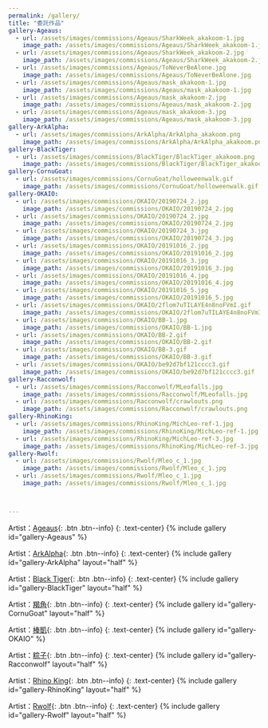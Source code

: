 ```yaml
---
permalink: /gallery/
title: "委託作品"
gallery-Ageaus:
  - url: /assets/images/commissions/Ageaus/SharkWeek_akakoom-1.jpg
    image_path: /assets/images/commissions/Ageaus/SharkWeek_akakoom-1.jpg
  - url: /assets/images/commissions/Ageaus/SharkWeek_akakoom-2.jpg
    image_path: /assets/images/commissions/Ageaus/SharkWeek_akakoom-2.jpg
  - url: /assets/images/commissions/Ageaus/ToNeverBeAlone.jpg
    image_path: /assets/images/commissions/Ageaus/ToNeverBeAlone.jpg
  - url: /assets/images/commissions/Ageaus/mask_akakoom-1.jpg
    image_path: /assets/images/commissions/Ageaus/mask_akakoom-1.jpg
  - url: /assets/images/commissions/Ageaus/mask_akakoom-2.jpg
    image_path: /assets/images/commissions/Ageaus/mask_akakoom-2.jpg
  - url: /assets/images/commissions/Ageaus/mask_akakoom-3.jpg
    image_path: /assets/images/commissions/Ageaus/mask_akakoom-3.jpg
gallery-ArkAlpha:
  - url: /assets/images/commissions/ArkAlpha/ArkAlpha_akakoom.png
    image_path: /assets/images/commissions/ArkAlpha/ArkAlpha_akakoom.png
gallery-BlackTiger:
  - url: /assets/images/commissions/BlackTiger/BlackTiger_akakoom.png
    image_path: /assets/images/commissions/BlackTiger/BlackTiger_akakoom.png
gallery-CornuGoat:
  - url: /assets/images/commissions/CornuGoat/holloweenwalk.gif
    image_path: /assets/images/commissions/CornuGoat/holloweenwalk.gif
gallery-OKAIO:
  - url: /assets/images/commissions/OKAIO/20190724_2.jpg
    image_path: /assets/images/commissions/OKAIO/20190724_2.jpg
  - url: /assets/images/commissions/OKAIO/20190724_2.jpg
    image_path: /assets/images/commissions/OKAIO/20190724_2.jpg
  - url: /assets/images/commissions/OKAIO/20190724_3.jpg
    image_path: /assets/images/commissions/OKAIO/20190724_3.jpg
  - url: /assets/images/commissions/OKAIO/20191016_2.jpg
    image_path: /assets/images/commissions/OKAIO/20191016_2.jpg
  - url: /assets/images/commissions/OKAIO/20191016_3.jpg
    image_path: /assets/images/commissions/OKAIO/20191016_3.jpg
  - url: /assets/images/commissions/OKAIO/20191016_4.jpg
    image_path: /assets/images/commissions/OKAIO/20191016_4.jpg
  - url: /assets/images/commissions/OKAIO/20191016_5.jpg
    image_path: /assets/images/commissions/OKAIO/20191016_5.jpg
  - url: /assets/images/commissions/OKAIO/2flom7uTILAYE4n8noFVmI.gif
    image_path: /assets/images/commissions/OKAIO/2flom7uTILAYE4n8noFVmI.gif
  - url: /assets/images/commissions/OKAIO/BB-1.jpg
    image_path: /assets/images/commissions/OKAIO/BB-1.jpg
  - url: /assets/images/commissions/OKAIO/BB-2.gif
    image_path: /assets/images/commissions/OKAIO/BB-2.gif
  - url: /assets/images/commissions/OKAIO/BB-3.gif
    image_path: /assets/images/commissions/OKAIO/BB-3.gif
  - url: /assets/images/commissions/OKAIO/be92d7bf121cccc3.gif
    image_path: /assets/images/commissions/OKAIO/be92d7bf121cccc3.gif
gallery-Racconwolf:
  - url: /assets/images/commissions/Racconwolf/MLeofalls.jpg
    image_path: /assets/images/commissions/Racconwolf/MLeofalls.jpg
  - url: /assets/images/commissions/Racconwolf/crawlouts.png
    image_path: /assets/images/commissions/Racconwolf/crawlouts.png
gallery-RhinoKing:
  - url: /assets/images/commissions/RhinoKing/MichLeo-ref-1.jpg
    image_path: /assets/images/commissions/RhinoKing/MichLeo-ref-1.jpg
  - url: /assets/images/commissions/RhinoKing/MichLeo-ref-3.jpg
    image_path: /assets/images/commissions/RhinoKing/MichLeo-ref-3.jpg
gallery-Rwolf:
  - url: /assets/images/commissions/Rwolf/Mleo_c_1.jpg
    image_path: /assets/images/commissions/Rwolf/Mleo_c_1.jpg
  - url: /assets/images/commissions/Rwolf/Mleo_c_1.jpg
    image_path: /assets/images/commissions/Rwolf/Mleo_c_1.jpg



---
```


Artist：[Ageaus](https://www.furaffinity.net/user/ageaus/){: .btn .btn--info}
{: .text-center}
{% include gallery id="gallery-Ageaus" %}

Artist：[ArkAlpha](https://twitter.com/arkalpha){: .btn .btn--info}
{: .text-center}
{% include gallery id="gallery-ArkAlpha" layout="half" %}

Artist：[Black Tiger](https://www.furaffinity.net/user/blacktigerr){: .btn .btn--info}
{: .text-center}
{% include gallery id="gallery-BlackTiger" layout="half" %}

Artist：[羯角](https://www.plurk.com/CornuGoat){: .btn .btn--info}
{: .text-center}
{% include gallery id="gallery-CornuGoat" layout="half" %}

Artist：[棒凱](https://www.plurk.com/OKAIO){: .btn .btn--info}
{: .text-center}
{% include gallery id="gallery-OKAIO" %}

Artist：[粽子](https://twitter.com/racoonwolf){: .btn .btn--info}
{: .text-center}
{% include gallery id="gallery-Racconwolf" layout="half" %}

Artist：[Rhino King](https://www.furaffinity.net/user/rhinoking){: .btn .btn--info}
{: .text-center}
{% include gallery id="gallery-RhinoKing" layout="half" %}

Artist：[Rwolf](https://www.furaffinity.net/user/rwolf){: .btn .btn--info}
{: .text-center}
{% include gallery id="gallery-Rwolf" layout="half" %}




